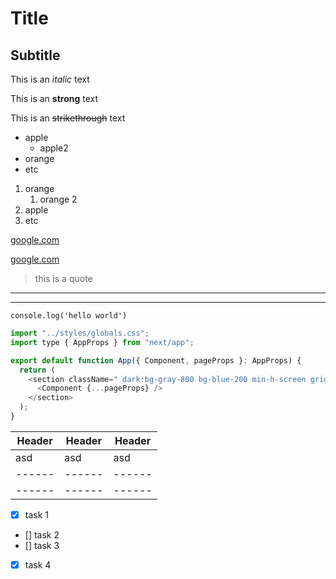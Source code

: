 <!-- Headings -->

# Title

## Subtitle

<!-- italic text -->

This is an _italic_ text

<!-- strong text -->

This is an **strong** text

<!-- strikethrough -->

This is an ~~strikethrough~~ text

<!-- UL -->

- apple
  - apple2
- orange
- etc

<!-- OL -->

1. orange
   1. orange 2
2. apple
3. etc

<!-- Links -->

[google.com](https://www.google.com)

[google.com](https://www.google.com "Custom title")

<!-- Quotes -->

> this is a quote

<!-- Lines -->

---

---

<!-- Code -->

`console.log('hello world')`

<!-- Code sections -->

```javascript
import "../styles/globals.css";
import type { AppProps } from "next/app";

export default function App({ Component, pageProps }: AppProps) {
  return (
    <section className=" dark:bg-gray-800 bg-blue-200 min-h-screen grid place-content-center">
      <Component {...pageProps} />
    </section>
  );
}
```

<!-- Tables -->

| Header | Header | Header |
| ------ | ------ | ------ |
| asd    | asd    | asd    |
| ------ | ------ | ------ |
| ------ | ------ | ------ |

<!-- Images -->

<!-- ![visual studio code logo](8fadae061f1d8b6f1637e0caf26c783c.jpg "captain america logo") -->

<!-- GITHUB MARKDOWN -->

- [x] task 1
- [] task 2
- [] task 3
- [x] task 4
